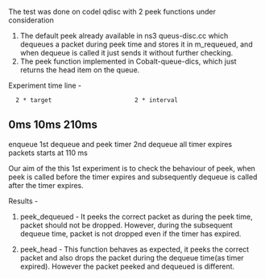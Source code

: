The test was done on codel qdisc with 2 peek functions under consideration

1. The default peek already available in ns3 queus-disc.cc which dequeues a packet during peek time and stores it in m_requeued, and when dequeue is called it just sends it without further checking.
2. The peek function implemented in Cobalt-queue-dics, which just returns the head item on the queue.

Experiment time line -

      2 * target                       2 * interval
0ms             10ms                                                 210ms                               
----------------------------------------------------------------------------------------------------------
enqueue     1st dequeue and peek              timer                2nd dequeue
all            timer                         expires                 
packets        starts                       at 110 ms

Our aim of the this 1st experiment is to check the behaviour of peek, when peek is called before the timer expires and subsequently dequeue is called after the timer expires.

Results -

1. peek_dequeued - It peeks the correct packet as during the peek time, packet should not be dropped. However, during the subsequent dequeue time, packet is not dropped even if the timer has expired.

2. peek_head - This function behaves as expected, it peeks the correct packet and also drops the packet during the dequeue time(as timer expired). However the packet peeked and dequeued is different.